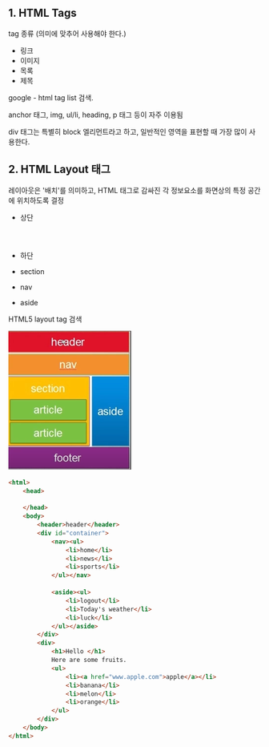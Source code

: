 ## 1. HTML Tags

tag 종류 (의미에 맞추어 사용해야 한다.)

* 링크
* 이미지
* 목록
* 제목



google - html tag list 검색.



anchor 태그, img, ul/li, heading, p 태그 등이 자주 이용됨

div 태그는 특별히 block 엘리먼트라고 하고, 일반적인 영역을 표현할 때 가장 많이 사용한다.





## 2. HTML Layout 태그

레이아웃은 '배치'를 의미하고, HTML 태그로 감싸진 각 정보요소를 화면상의 특정 공간에 위치하도록 결정

* 상단 <header>

* 하단 <footer>
* section
* nav
* aside

HTML5 layout tag 검색

![1568989825812](./images/html_layout.png)

```html
<html>
	<head>
		
	</head>
	<body>
		<header>header</header>
		<div id="container">
			<nav><ul>
				<li>home</li>
				<li>news</li>
				<li>sports</li>
			</ul></nav>

			<aside><ul>
				<li>logout</li>
				<li>Today's weather</li>
				<li>luck</li>
			</ul></aside>
		</div>
		<div>
			<h1>Hello </h1>
			Here are some fruits.
			<ul>
				<li><a href="www.apple.com">apple</a></li>
				<li>banana</li>
				<li>melon</li>
				<li>orange</li>
			</ul>
		</div>
	</body>
</html>

```





